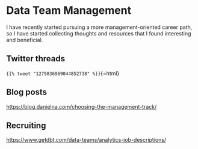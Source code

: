 # Data Team Management

I have recently started pursuing a more management-oriented career path, so I have started collecting thoughts and resources that I found interesting and beneficial.

## Twitter threads

`{{% tweet "1279836969044852738" %}}`{=html}

## Blog posts

https://blog.danielna.com/choosing-the-management-track/

## Recruiting

https://www.getdbt.com/data-teams/analytics-job-descriptions/
